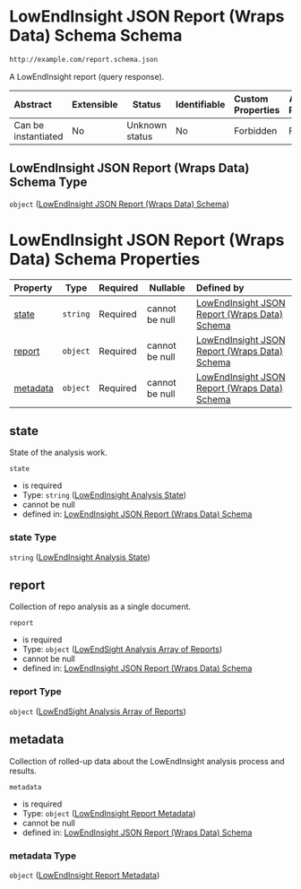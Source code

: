 # LowEndInsight JSON Report (Wraps Data) Schema Schema

```txt
http://example.com/report.schema.json
```

A LowEndInsight report (query response).


| Abstract            | Extensible | Status         | Identifiable | Custom Properties | Additional Properties | Access Restrictions | Defined In                                                                   |
| :------------------ | ---------- | -------------- | ------------ | :---------------- | --------------------- | ------------------- | ---------------------------------------------------------------------------- |
| Can be instantiated | No         | Unknown status | No           | Forbidden         | Forbidden             | none                | [report.schema.json](../../out/v1/report.schema.json "open original schema") |

## LowEndInsight JSON Report (Wraps Data) Schema Type

`object` ([LowEndInsight JSON Report (Wraps Data) Schema](report.md))

# LowEndInsight JSON Report (Wraps Data) Schema Properties

| Property              | Type     | Required | Nullable       | Defined by                                                                                                                                                                  |
| :-------------------- | -------- | -------- | -------------- | :-------------------------------------------------------------------------------------------------------------------------------------------------------------------------- |
| [state](#state)       | `string` | Required | cannot be null | [LowEndInsight JSON Report (Wraps Data) Schema](report-properties-lowendinsight-analysis-state.md "http&#x3A;//example.com/report.schema.json#/properties/state")           |
| [report](#report)     | `object` | Required | cannot be null | [LowEndInsight JSON Report (Wraps Data) Schema](report-properties-lowendsight-analysis-array-of-reports.md "http&#x3A;//example.com/report.schema.json#/properties/report") |
| [metadata](#metadata) | `object` | Required | cannot be null | [LowEndInsight JSON Report (Wraps Data) Schema](report-properties-lowendinsight-report-metadata.md "http&#x3A;//example.com/report.schema.json#/properties/metadata")       |

## state

State of the analysis work.


`state`

-   is required
-   Type: `string` ([LowEndInsight Analysis State](report-properties-lowendinsight-analysis-state.md))
-   cannot be null
-   defined in: [LowEndInsight JSON Report (Wraps Data) Schema](report-properties-lowendinsight-analysis-state.md "http&#x3A;//example.com/report.schema.json#/properties/state")

### state Type

`string` ([LowEndInsight Analysis State](report-properties-lowendinsight-analysis-state.md))

## report

Collection of repo analysis as a single document.


`report`

-   is required
-   Type: `object` ([LowEndSight Analysis Array of Reports](report-properties-lowendsight-analysis-array-of-reports.md))
-   cannot be null
-   defined in: [LowEndInsight JSON Report (Wraps Data) Schema](report-properties-lowendsight-analysis-array-of-reports.md "http&#x3A;//example.com/report.schema.json#/properties/report")

### report Type

`object` ([LowEndSight Analysis Array of Reports](report-properties-lowendsight-analysis-array-of-reports.md))

## metadata

Collection of rolled-up data about the LowEndInsight analysis process and results.


`metadata`

-   is required
-   Type: `object` ([LowEndInsight Report Metadata](report-properties-lowendinsight-report-metadata.md))
-   cannot be null
-   defined in: [LowEndInsight JSON Report (Wraps Data) Schema](report-properties-lowendinsight-report-metadata.md "http&#x3A;//example.com/report.schema.json#/properties/metadata")

### metadata Type

`object` ([LowEndInsight Report Metadata](report-properties-lowendinsight-report-metadata.md))
